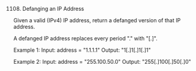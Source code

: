 1108. Defanging an IP Address

Given a valid (IPv4) IP address, return a defanged version of that IP address.

A defanged IP address replaces every period "." with "[.]".

Example 1:
Input: address = "1.1.1.1"
Output: "1[.]1[.]1[.]1"

Example 2:
Input: address = "255.100.50.0"
Output: "255[.]100[.]50[.]0"
